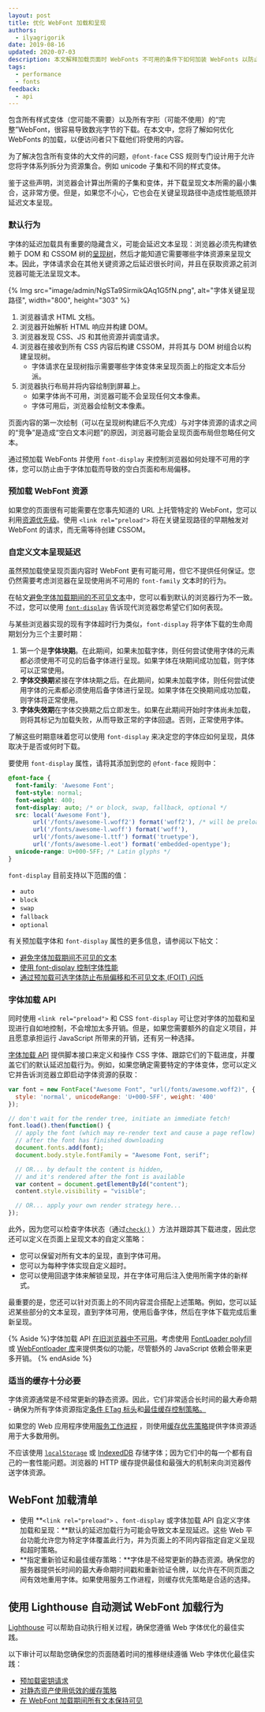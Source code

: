 ```yaml
---
layout: post
title: 优化 WebFont 加载和呈现
authors:
  - ilyagrigorik
date: 2019-08-16
updated: 2020-07-03
description: 本文解释加载页面时 WebFonts 不可用的条件下如何加装 WebFonts 以防止布局偏移和空白页面。
tags:
  - performance
  - fonts
feedback:
  - api
---
```


包含所有样式变体（您可能不需要）以及所有字形（可能不使用）的“完整”WebFont，很容易导致数兆字节的下载。在本文中，您将了解如何优化 WebFonts 的加载，以便访问者只下载他们将使用的内容。

为了解决包含所有变体的大文件的问题，`@font-face` CSS 规则专门设计用于允许您将字体系列拆分为资源集合。例如 unicode 子集和不同的样式变体。

鉴于这些声明，浏览器会计算出所需的子集和变体，并下载呈现文本所需的最小集合，这非常方便。但是，如果您不小心，它也会在关键呈现路径中造成性能瓶颈并延迟文本呈现。

### 默认行为

字体的延迟加载具有重要的隐藏含义，可能会延迟文本呈现：浏览器必须先构建依赖于 DOM 和 CSSOM 树的[呈现树](https://developers.google.com/web/fundamentals/performance/critical-rendering-path/render-tree-construction)，然后才能知道它需要哪些字体资源来呈现文本。因此，字体请求会在其他关键资源之后延迟很长时间，并且在获取资源之前浏览器可能无法呈现文本。

{% Img src="image/admin/NgSTa9SirmikQAq1G5fN.png", alt="字体关键呈现路径", width="800", height="303" %}

1. 浏览器请求 HTML 文档。
2. 浏览器开始解析 HTML 响应并构建 DOM。
3. 浏览器发现 CSS、JS 和其他资源并调度请求。
4. 浏览器在接收到所有 CSS 内容后构建 CSSOM，并将其与 DOM 树组合以构建呈现树。
    - 字体请求在呈现树指示需要哪些字体变体来呈现页面上的指定文本后分派。
5. 浏览器执行布局并将内容绘制到屏幕上。
    - 如果字体尚不可用，浏览器可能不会呈现任何文本像素。
    - 字体可用后，浏览器会绘制文本像素。

页面内容的第一次绘制（可以在呈现树构建后不久完成）与对字体资源的请求之间的“竞争”是造成“空白文本问题”的原因，浏览器可能会呈现页面布局但忽略任何文本。

通过预加载 WebFonts 并使用 `font-display` 来控制浏览器如何处理不可用的字体，您可以防止由于字体加载而导致的空白页面和布局偏移。

### 预加载 WebFont 资源

如果您的页面很有可能需要在您事先知道的 URL 上托管特定的 WebFont，您可以利用[资源优先级](https://developers.google.com/web/fundamentals/performance/resource-prioritization)。使用 `<link rel="preload">` 将在关键呈现路径的早期触发对 WebFont 的请求，而无需等待创建 CSSOM。

### 自定义文本呈现延迟

虽然预加载使呈现页面内容时 WebFont 更有可能可用，但它不提供任何保证。您仍然需要考虑浏览器在呈现使用尚不可用的 `font-family` 文本时的行为。

在帖文[避免字体加载期间的不可见文本](/avoid-invisible-text/)中，您可以看到默认的浏览器行为不一致。不过，您可以使用 [`font-display`](https://developer.mozilla.org/docs/Web/CSS/@font-face/font-display) 告诉现代浏览器您希望它们如何表现。

与某些浏览器实现的现有字体超时行为类似，`font-display` 将字体下载的生命周期划分为三个主要时期：

1. 第一个是**字体块期**。在此期间，如果未加载字体，则任何尝试使用字体的元素都必须使用不可见的后备字体进行呈现。如果字体在块期间成功加载，则字体可以正常使用。
2. **字体交换期**紧接在字体块期之后。在此期间，如果未加载字体，则任何尝试使用字体的元素都必须使用后备字体进行呈现。如果字体在交换期间成功加载，则字体将正常使用。
3. **字体失效期**在字体交换期之后立即发生。如果在此期间开始时字体尚未加载，则将其标记为加载失败，从而导致正常的字体回退。否则，正常使用字体。

了解这些时期意味着您可以使用 `font-display` 来决定您的字体应如何呈现，具体取决于是否或何时下载。

要使用 `font-display` 属性，请将其添加到您的 `@font-face` 规则中：

```css
@font-face {
  font-family: 'Awesome Font';
  font-style: normal;
  font-weight: 400;
  font-display: auto; /* or block, swap, fallback, optional */
  src: local('Awesome Font'),
       url('/fonts/awesome-l.woff2') format('woff2'), /* will be preloaded */
       url('/fonts/awesome-l.woff') format('woff'),
       url('/fonts/awesome-l.ttf') format('truetype'),
       url('/fonts/awesome-l.eot') format('embedded-opentype');
  unicode-range: U+000-5FF; /* Latin glyphs */
}
```

`font-display` 目前支持以下范围的值：

- `auto`
- `block`
- `swap`
- `fallback`
- `optional`

有关预加载字体和 `font-display` 属性的更多信息，请参阅以下帖文：

- [避免字体加载期间不可见的文本](/avoid-invisible-text/)
- [使用 font-display 控制字体性能](https://developers.google.com/web/updates/2016/02/font-display)
- [通过预加载可选字体防止布局偏移和不可见文本 (FOIT) 闪烁](/preload-optional-fonts/)

### 字体加载 API

同时使用 `<link rel="preload">` 和 CSS `font-display` 可让您对字体的加载和呈现进行自如地控制，不会增加太多开销。但是，如果您需要额外的自定义项目，并且愿意承担运行 JavaScript 所带来的开销，还有另一种选择。

[字体加载 API](https://www.w3.org/TR/css-font-loading/) 提供脚本接口来定义和操作 CSS 字体、跟踪它们的下载进度，并覆盖它们的默认延迟加载行为。例如，如果您确定需要特定的字体变体，您可以定义它并告诉浏览器立即启动字体资源的获取：

```javascript
var font = new FontFace("Awesome Font", "url(/fonts/awesome.woff2)", {
  style: 'normal', unicodeRange: 'U+000-5FF', weight: '400'
});

// don't wait for the render tree, initiate an immediate fetch!
font.load().then(function() {
  // apply the font (which may re-render text and cause a page reflow)
  // after the font has finished downloading
  document.fonts.add(font);
  document.body.style.fontFamily = "Awesome Font, serif";

  // OR... by default the content is hidden,
  // and it's rendered after the font is available
  var content = document.getElementById("content");
  content.style.visibility = "visible";

  // OR... apply your own render strategy here...
});
```

此外，因为您可以检查字体状态（通过[`check()`](https://www.w3.org/TR/css-font-loading/#font-face-set-check) ）方法并跟踪其下载进度，因此您还可以定义在页面上呈现文本的自定义策略：

- 您可以保留对所有文本的呈现，直到字体可用。
- 您可以为每种字体实现自定义超时。
- 您可以使用回退字体来解锁呈现，并在字体可用后注入使用所需字体的新样式。

最重要的是，您还可以针对页面上的不同内容混合搭配上述策略。例如，您可以延迟某些部分的文本呈现，直到字体可用，使用后备字体，然后在字体下载完成后重新呈现。

{% Aside %}字体加载 API [在旧浏览器中不可用](http://caniuse.com/#feat=font-loading)。考虑使用 [FontLoader polyfill](https://github.com/bramstein/fontloader) 或 [WebFontloader 库](https://github.com/typekit/webfontloader)来提供类似的功能，尽管额外的 JavaScript 依赖会带来更多开销。 {% endAside %}

### 适当的缓存十分必要

字体资源通常是不经常更新的静态资源。因此，它们非常适合长时间的最大寿命期 - 确保为所有字体资源指定[条件 ETag 标头](https://developers.google.com/web/fundamentals/performance/optimizing-content-efficiency/http-caching#validating-cached-responses-with-etags)和[最佳缓存控制策略。](https://developers.google.com/web/fundamentals/performance/optimizing-content-efficiency/http-caching#cache-control)

如果您的 Web 应用程序使用[服务工作进程](https://developer.chrome.com/docs/workbox/service-worker-overview/) ，则使用[缓存优先策略](https://developers.google.com/web/fundamentals/instant-and-offline/offline-cookbook/#cache-then-network)提供字体资源适用于大多数用例。

不应该使用 [`localStorage`](https://developer.mozilla.org/docs/Web/API/Window/localStorage) 或 [IndexedDB](https://developer.mozilla.org/docs/Web/API/IndexedDB_API) 存储字体；因为它们中的每一个都有自己的一套性能问题。浏览器的 HTTP 缓存提供最佳和最强大的机制来向浏览器传送字体资源。

## WebFont 加载清单

- 使用 **`<link rel="preload">` 、`font-display` 或字体加载 API 自定义字体加载和呈现：**默认的延迟加载行为可能会导致文本呈现延迟。这些 Web 平台功能允许您为特定字体覆盖此行为，并为页面上的不同内容指定自定义呈现和超时策略。
- **指定重新验证和最佳缓存策略：**字体是不经常更新的静态资源。确保您的服务器提供长时间的最大寿命期时间戳和重新验证令牌，以允许在不同页面之间有效地重用字体。如果使用服务工作进程，则缓存优先策略是合适的选择。

## 使用 Lighthouse 自动测试 WebFont 加载行为

[Lighthouse](https://developer.chrome.com/docs/lighthouse/overview/) 可以帮助自动执行相关过程，确保您遵循 Web 字体优化的最佳实践。

以下审计可以帮助您确保您的页面随着时间的推移继续遵循 Web 字体优化最佳实践：

- [预加载密钥请求](https://developer.chrome.com/docs/lighthouse/performance/uses-rel-preload/)
- [对静态资产使用低效的缓存策略](https://developer.chrome.com/docs/lighthouse/performance/uses-long-cache-ttl/)
- [在 WebFont 加载期间所有文本保持可见](https://developer.chrome.com/docs/lighthouse/performance/font-display/)
